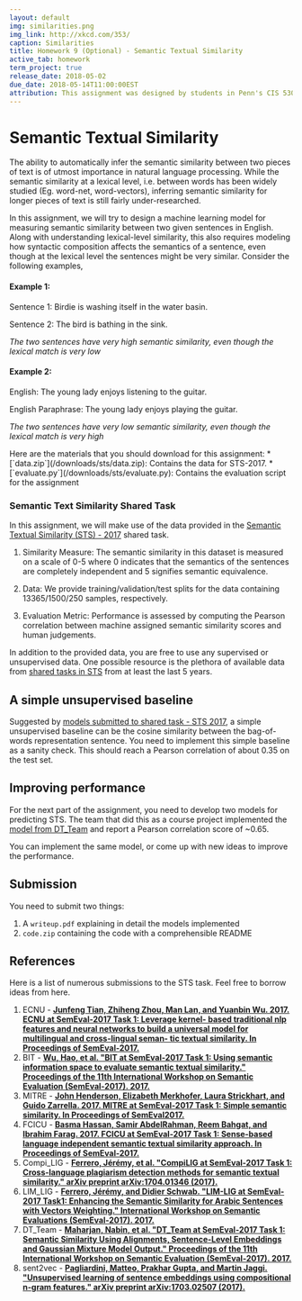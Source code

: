 ```yaml
---
layout: default
img: similarities.png
img_link: http://xkcd.com/353/
caption: Similarities
title: Homework 9 (Optional) - Semantic Textual Similarity
active_tab: homework
term_project: true
release_date: 2018-05-02
due_date: 2018-05-14T11:00:00EST
attribution: This assignment was designed by students in Penn's CIS 530 in the Spring of 2018 with help from Nikesh Garera.  It is based on [SemEval-2017 Task 1 "Semantic Textual Similarity Multilingual and Cross-lingual Focused Evaluation"](http://www.aclweb.org/anthology/S17-2001) by Dan Cer, Mona Diab, Eneko Agirre, Iñigo Loez-Gazpio and Lucia Specia.
---
```


# Semantic Textual Similarity

The ability to automatically infer the semantic similarity between two pieces of text is of utmost importance in natural language processing. While the semantic similarity at a lexical level, i.e. between words has been widely studied (Eg. word-net, word-vectors), inferring semantic similarity for longer pieces of text is still fairly under-researched.  

In this assignment, we will try to design a machine learning model for measuring semantic similarity between two given sentences in English. Along with understanding lexical-level similarity, this also requires modeling how syntactic composition affects the semantics of a sentence, even though at the lexical level the sentences might be very similar. Consider the following examples,

<!-- Semantic Textual Similarity (STS) measures the degree of equivalence in the underlying semantics of paired
snippets of text. While making such an assessment is trivial for humans, constructing algorithms and
computational models that mimic human level performance represents a difficult and deep natural language
understanding (NLU) problem. -->

#### Example 1:

Sentence 1: Birdie is washing itself in the water basin.

Sentence 2: The bird is bathing in the sink.

*The two sentences have very high semantic similarity, even though the lexical match is very low*

#### Example 2:

English: The young lady enjoys listening to the guitar.

English Paraphrase: The young lady enjoys playing the guitar.

*The two sentences have very low semantic similarity, even though the lexical match is very high*

<div class="alert alert-info" markdown="1">
Here are the materials that you should download for this assignment:
* [`data.zip`](/downloads/sts/data.zip): Contains the data for STS-2017.
* [`evaluate.py`](/downloads/sts/evaluate.py): Contains the evaluation script for the assignment
</div>


### Semantic Text Similarity Shared Task
In this assignment, we will make use of the data provided in the [Semantic Textual Similarity (STS) - 2017](http://www.aclweb.org/anthology/S17-2001) shared task.

1. Similarity Measure: The semantic similarity in this dataset is measured on a scale of 0-5 where 0 indicates that the semantics of the sentences are completely independent and 5 signifies semantic equivalence.

2. Data: We provide training/validation/test splits for the data containing 13365/1500/250 samples, respectively.

3. Evaluation Metric: Performance is assessed by computing the Pearson correlation between machine assigned semantic similarity scores and human judgements.

In addition to the provided data, you are free to use any supervised or unsupervised data. One possible resource is the plethora of available data from [shared tasks in STS](http://ixa2.si.ehu.es/stswiki/index.php/Main_Page) from at least the last 5 years.


## A simple unsupervised baseline

Suggested by [models submitted to shared task - STS 2017](http://www.aclweb.org/anthology/S17-2001), a simple unsupervised baseline can be the cosine similarity between the bag-of-words representation  sentence. You need to implement this simple baseline as a sanity check. This should reach a Pearson correlation of about 0.35 on the test set.


## Improving performance

For the next part of the assignment, you need to develop two models for predicting STS. The team that did this as a course project implemented the [model from DT_Team](http://www.aclweb.org/anthology/S17-2014) and report a Pearson correlation score of ~0.65.

You can implement the same model, or come up with new ideas to improve the performance.

## Submission

You need to submit two things:
1. A `writeup.pdf` explaining in detail the models implemented
2. `code.zip` containing the code with a comprehensible README

## References

Here is a list of numerous submissions to the STS task. Feel free to borrow ideas from here.

1. ECNU - **[Junfeng Tian, Zhiheng Zhou, Man Lan, and Yuanbin Wu. 2017. ECNU at SemEval-2017 Task 1: Leverage kernel- based traditional nlp features and neural networks to build a universal model for multilingual and cross-lingual seman- tic textual similarity. In Proceedings of SemEval-2017.](http://www.aclweb.org/anthology/S17-2028)**
2. BIT - **[Wu, Hao, et al. "BIT at SemEval-2017 Task 1: Using semantic information space to evaluate semantic textual similarity." Proceedings of the 11th International Workshop on Semantic Evaluation (SemEval-2017). 2017.](http://www.aclweb.org/anthology/S17-2007)**
3. MITRE  - **[John Henderson, Elizabeth Merkhofer, Laura Strickhart, and
Guido Zarrella. 2017. MITRE at SemEval-2017 Task 1:
Simple semantic similarity. In Proceedings of SemEval2017.](http://www.aclweb.org/anthology/S17-2027)**
4. FCICU  -  **[Basma Hassan, Samir AbdelRahman, Reem Bahgat, and Ibrahim Farag. 2017. FCICU at SemEval-2017 Task 1: Sense-based language independent semantic textual
similarity approach. In Proceedings of SemEval-2017.](http://www.aclweb.org/anthology/S17-2015)**
5. Compi_LIG  -  **[Ferrero, Jérémy, et al. "CompiLIG at SemEval-2017 Task 1: Cross-language plagiarism detection methods for semantic textual similarity." arXiv preprint arXiv:1704.01346 (2017).](https://arxiv.org/pdf/1704.01346.pdf)**
6. LIM_LIG  -  **[Ferrero, Jérémy, and Didier Schwab. "LIM-LIG at SemEval-2017 Task1: Enhancing the Semantic Similarity for Arabic Sentences with Vectors Weighting." International Workshop on Semantic Evaluations (SemEval-2017). 2017.](https://hal.archives-ouvertes.fr/hal-01531255/)**
7. DT_Team -  **[Maharjan, Nabin, et al. "DT_Team at SemEval-2017 Task 1: Semantic Similarity Using Alignments, Sentence-Level Embeddings and Gaussian Mixture Model Output." Proceedings of the 11th International Workshop on Semantic Evaluation (SemEval-2017). 2017.](http://www.aclweb.org/anthology/S17-2014)**  
8. sent2vec  -  **[Pagliardini, Matteo, Prakhar Gupta, and Martin Jaggi. "Unsupervised learning of sentence embeddings using compositional n-gram features." arXiv preprint arXiv:1703.02507 (2017).](https://arxiv.org/abs/1703.02507)**

